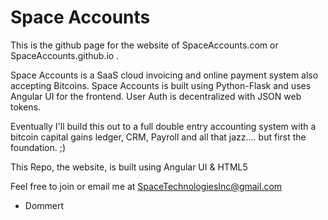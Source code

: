 # Space Accounts

This is the github page for the website of SpaceAccounts.com or SpaceAccounts.github.io . 

Space Accounts is a SaaS cloud invoicing and online payment system also accepting Bitcoins. Space Accounts is built using Python-Flask and uses Angular UI for the frontend.  User Auth is decentralized with JSON web tokens. 

Eventually I'll build this out to a full double entry accounting system with a bitcoin capital gains ledger, CRM, Payroll and all that jazz.... but first the foundation. ;) 

This Repo, the website, is built using Angular UI & HTML5

Feel free to join or email me at SpaceTechnologiesInc@gmail.com
- Dommert

